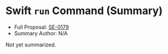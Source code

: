 # Swift `run` Command (Summary)

* Full Proposal: [SE-0179](https://github.com/apple/swift-evolution/blob/main/proposals/0179-swift-run-command.md)
* Summary Author: N/A

Not yet summarized.

